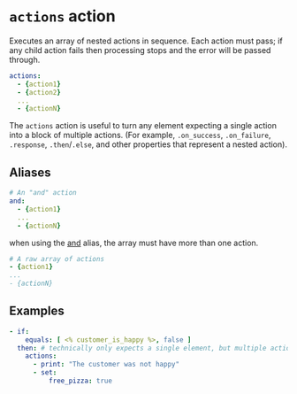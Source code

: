 # `actions` action
Executes an array of nested actions in sequence. Each action must pass; if any child action fails then
processing stops and the error will be passed through.

```YAML
actions:
  - {action1}
  - {action2}
  ...
  - {actionN}
```

The `actions` action is useful to turn any element expecting a single action into a block of multiple actions. (For example, `.on_success`, `.on_failure`, `.response`, `.then`/`.else`, and other properties that represent a nested action).


## Aliases
```YAML
# An "and" action
and:
  - {action1}
  ...
  - {actionN}
```  
when using the [and](and) alias, the array must have more than one action.

```YAML
# A raw array of actions
- {action1}
...
- {actionN}
```

## Examples
```YAML
- if:
    equals: [ <% customer_is_happy %>, false ]
  then: # technically only expects a single element, but multiple actions can be wrapped within an 'actions' element.
    actions:
      - print: "The customer was not happy"
      - set:
          free_pizza: true
```
